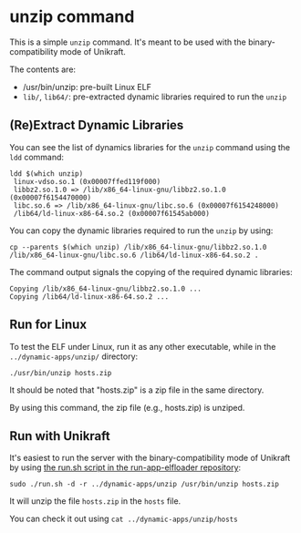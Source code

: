 # unzip command

This is a simple `unzip` command.
It's meant to be used with the binary-compatibility mode of Unikraft.

The contents are:

* /usr/bin/unzip: pre-built Linux ELF
* `lib/`, `lib64/`: pre-extracted dynamic libraries required to run the `unzip`


## (Re)Extract Dynamic Libraries

You can see the list of dynamics libraries for the `unzip` command using the `ldd` command:

```
ldd $(which unzip)
 linux-vdso.so.1 (0x00007ffed119f000)
 libbz2.so.1.0 => /lib/x86_64-linux-gnu/libbz2.so.1.0 (0x00007f6154470000)
 libc.so.6 => /lib/x86_64-linux-gnu/libc.so.6 (0x00007f6154248000)
 /lib64/ld-linux-x86-64.so.2 (0x00007f61545ab000)
```
You can copy the dynamic libraries required to run the `unzip` by using:

```console
cp --parents $(which unzip) /lib/x86_64-linux-gnu/libbz2.so.1.0 /lib/x86_64-linux-gnu/libc.so.6 /lib64/ld-linux-x86-64.so.2 .
```

The command output signals the copying of the required dynamic libraries:

```text
Copying /lib/x86_64-linux-gnu/libbz2.so.1.0 ...
Copying /lib64/ld-linux-x86-64.so.2 ...
```

## Run for Linux

To test the ELF under Linux, run it as any other executable, while in the `../dynamic-apps/unzip/` directory:

```console
./usr/bin/unzip hosts.zip
```

It should be noted that "hosts.zip" is a zip file in the same directory.

By using this command, the zip file (e.g., hosts.zip) is unziped. 

## Run with Unikraft

It's easiest to run the server with the binary-compatibility mode of Unikraft by using [the run.sh script in the run-app-elfloader repository](https://github.com/unikraft/run-app-elfloader/blob/master/run.sh):

```console
sudo ./run.sh -d -r ../dynamic-apps/unzip /usr/bin/unzip hosts.zip
```

It will unzip the file `hosts.zip` in the `hosts` file.

You can check it out using `cat ../dynamic-apps/unzip/hosts`
